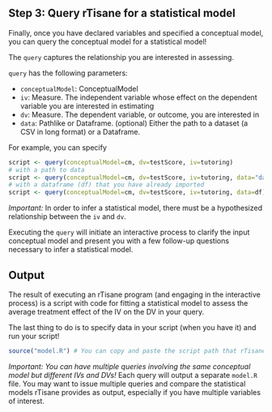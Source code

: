 ## Step 3: Query rTisane for a statistical model
Finally, once you have declared variables and specified a conceptual model, you can query the conceptual model for a statistical model!

The `query` captures the relationship you are interested in assessing.

`query` has the following parameters: 
- `conceptualModel`: ConceptualModel
- `iv`: Measure. The independent variable whose effect on the dependent variable you are interested in estimating
- `dv`: Measure. The dependent variable, or outcome, you are interested in
- `data`: Pathlike or Dataframe. (optional) Either the path to a dataset (a CSV in long format) or a Dataframe. 

For example, you can specify
```R
script <- query(conceptualModel=cm, dv=testScore, iv=tutoring)
# with a path to data 
script <- query(conceptualModel=cm, dv=testScore, iv=tutoring, data="data.csv")
# with a dataframe (df) that you have already imported
script <- query(conceptualModel=cm, dv=testScore, iv=tutoring, data=df) 
```

*Important:* In order to infer a statistical model, there must be a hypothesized relationship between the `iv` and `dv`.

Executing the `query` will initiate an interactive process to clarify the input conceptual model and present you with a few follow-up questions necessary to infer a statistical model. 

## Output
The result of executing an rTisane program (and engaging in the interactive process) is a script with code for fitting a statistical model to assess the average treatment effect of the IV on the DV in your query. 

The last thing to do is to specify data in your script (when you have it) and run your script!
```R
source("model.R") # You can copy and paste the script path that rTisane gives you, which should be something like "model.R"
```

*Important: You can have multiple queries involving the same conceptual model but different IVs and DVs!* Each query will output a separate `model.R` file. You may want to issue multiple queries and compare the statistical models rTisane provides as output, especially if you have multiple variables of interest. 